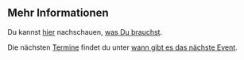 ## Mehr Informationen

Du kannst [hier](/anforderungen) nachschauen, [was Du brauchst](/anforderungen).

Die nächsten [Termine](/termine) findet du unter [wann gibt es das nächste Event](/termine).
